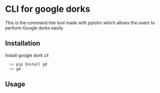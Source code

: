 
# CLI for google dorks

This is the command line tool made with pytohn which allows the users to perform
Google dorks easily 



## Installation

Install google dork cli

```python
  >> pip Install gd
  >> gd
```
    
## Usage


  